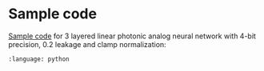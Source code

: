 # Sample code

[Sample code](https://github.com/Photonics-Pitt-Org/AnalogVNN/blob/master/sample_code.py) for 3 layered linear photonic
analog neural network with 4-bit precision, 0.2 leakage and clamp normalization:

```{literalinclude} ../../sample_code.py
:language: python
```
